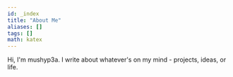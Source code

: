 ```yaml
---
id: _index
title: "About Me"
aliases: []
tags: []
math: katex
---
```


Hi, I'm mushyp3a. I write about whatever's on my mind - projects, ideas, or life.

